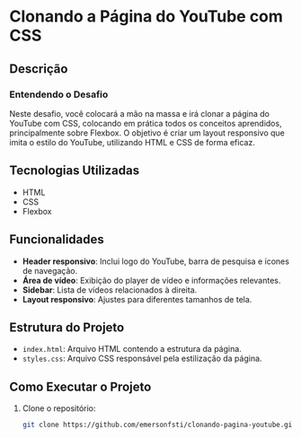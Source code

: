 # Clonando a Página do YouTube com CSS

## Descrição

### Entendendo o Desafio

Neste desafio, você colocará a mão na massa e irá clonar a página do YouTube com CSS, colocando em prática todos os conceitos aprendidos, principalmente sobre Flexbox. O objetivo é criar um layout responsivo que imita o estilo do YouTube, utilizando HTML e CSS de forma eficaz.

## Tecnologias Utilizadas

- HTML
- CSS
- Flexbox

## Funcionalidades

- **Header responsivo**: Inclui logo do YouTube, barra de pesquisa e ícones de navegação.
- **Área de vídeo**: Exibição do player de vídeo e informações relevantes.
- **Sidebar**: Lista de vídeos relacionados à direita.
- **Layout responsivo**: Ajustes para diferentes tamanhos de tela.

## Estrutura do Projeto

- `index.html`: Arquivo HTML contendo a estrutura da página.
- `styles.css`: Arquivo CSS responsável pela estilização da página.

## Como Executar o Projeto

1. Clone o repositório:
   ```bash
   git clone https://github.com/emersonfsti/clonando-pagina-youtube.git
